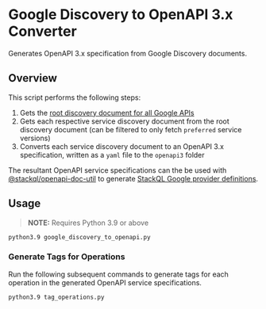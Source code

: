 # Google Discovery to OpenAPI 3.x Converter

Generates OpenAPI 3.x specification from Google Discovery documents.

## Overview

This script performs the following steps:
1. Gets the [root discovery document for all Google APIs](https://discovery.googleapis.com/discovery/v1/apis)
2. Gets each respective service discovery document from the root discovery document (can be filtered to only fetch `preferred` service versions)
3. Converts each service discovery document to an OpenAPI 3.x specification, written as a `yaml` file to the `openapi3` folder

The resultant OpenAPI service specifications can the be used with [@stackql/openapi-doc-util](https://www.npmjs.com/package/@stackql/openapi-doc-util) to generate [StackQL Google provider definitions](https://registry.stackql.io/providers/google/).

## Usage

> __NOTE:__ Requires Python 3.9 or above

```
python3.9 google_discovery_to_openapi.py
```

### Generate Tags for Operations

Run the following subsequent commands to generate tags for each operation in the generated OpenAPI service specifications.

```
python3.9 tag_operations.py
```